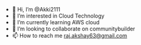 - 👋 Hi, I’m @Akki2111
- 👀 I’m interested in Cloud Technology 
- 🌱 I’m currently learning AWS cloud
- 💞️ I’m looking to collaborate on communitybuilder
- 📫 How to reach me raj.akshay63@gmail.com

<!---
Akki2111/Akki2111 is a ✨ special ✨ repository because its `README.md` (this file) appears on your GitHub profile.
You can click the Preview link to take a look at your changes.
--->
